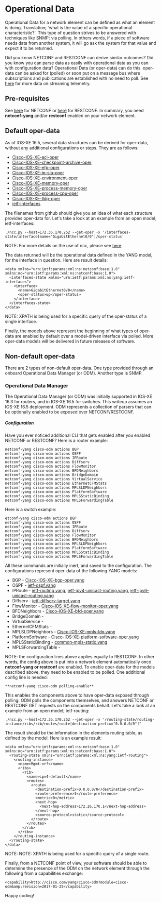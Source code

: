 # Operational Data

Operational Data for a network element can be defined as what an element is doing. Translation; 'what is the value of a specific operational characteristic?'. This type of question strives to be answered with techniques like SNMP; via polling. In others words, if a piece of software needs data from another system, it will go ask the system for that value and expect it to be returned.

Did you know NETCONF and RESTCONF can derive similar outcomes? Did you know you can parse data as easily with operational data as you can with configuration data? Operational Data (or oper-data) can do this. oper-data can be asked for (polled) or soon put on a message bus where subscriptions and publications are established with no need to poll. See [here](https://developer.cisco.com/site/ios-xe/docs/#streaming-telemetry-quick-start-guide) for more data on streaming telemetry.

## Pre-requisites

See [here](https://developer.cisco.com/site/ios-xe/docs/index.gsp#enabling-netconf-on-ios-xe) for NETCONF or [here](https://developer.cisco.com/site/ios-xe/docs/index.gsp#enabling-restconf-on-ios-xe) for RESTCONF. In summary, you need **netconf-yang** and/or **restconf** enabled on your network element.

## Default oper-data

As of IOS-XE 16.5, several data structures can be derived for oper-data, without any additional configurations or steps. They are as follows:
* [Cisco-IOS-XE-acl-oper](https://github.com/YangModels/yang/blob/master/vendor/cisco/xe/1651/Cisco-IOS-XE-acl-oper.yang)
* [Cisco-IOS-XE-checkpoint-archive-oper](https://github.com/YangModels/yang/blob/master/vendor/cisco/xe/1651/Cisco-IOS-XE-checkpoint-archive-oper.yang)
* [Cisco-IOS-XE-efp-oper](https://github.com/YangModels/yang/blob/master/vendor/cisco/xe/1651/Cisco-IOS-XE-efp-oper.yang)
* [Cisco-IOS-XE-ip-sla-oper](https://github.com/YangModels/yang/blob/master/vendor/cisco/xe/1651/Cisco-IOS-XE-ip-sla-oper.yang)
* [Cisco-IOS-XE-environment-oper](https://github.com/YangModels/yang/blob/master/vendor/cisco/xe/1651/Cisco-IOS-XE-environment-oper.yang)
* [Cisco-IOS-XE-memory-oper](https://github.com/YangModels/yang/blob/master/vendor/cisco/xe/1651/Cisco-IOS-XE-memory-oper.yang)
* [Cisco-IOS-XE-process-memory-oper](https://github.com/YangModels/yang/blob/master/vendor/cisco/xe/1651/Cisco-IOS-XE-process-memory-oper.yang)
* [Cisco-IOS-XE-process-cpu-oper](https://github.com/YangModels/yang/blob/master/vendor/cisco/xe/1651/Cisco-IOS-XE-process-cpu-oper.yang)
* [Cisco-IOS-XE-lldp-oper](https://github.com/YangModels/yang/blob/master/vendor/cisco/xe/1651/Cisco-IOS-XE-lldp-oper.yang)
* [ietf-interfaces](https://github.com/YangModels/yang/blob/master/vendor/cisco/xe/1651/ietf-interfaces.yang)

The filenames from github should give you an idea of what each structure provides oper-data for. Let's take a look at an example from an open model; ietf-interfaces:

```                                 
./ncc.py --host=172.36.170.252 --get-oper -x '/interfaces-state/interface[name="GigabitEthernet0/0"]/oper-status'
```    
NOTE: For more details on the use of ncc, please see [here](https://github.com/CiscoDevNet/ncc)

The data returned will be the operational data defined in the YANG model, for the interface in question. Here are result details:
```
<data xmlns="urn:ietf:params:xml:ns:netconf:base:1.0" xmlns:nc="urn:ietf:params:xml:ns:netconf:base:1.0">
  <interfaces-state xmlns="urn:ietf:params:xml:ns:yang:ietf-interfaces">
    <interface>
      <name>GigabitEthernet0/0</name>
      <oper-status>up</oper-status>
    </interface>
  </interfaces-state>
</data>

```
NOTE: XPATH is being used for a specific query of the oper-status of a single interface.

Finally, the models above represent the beginning of what types of oper-data are enabled by default over a model-driven interface via polled. More oper-data models will be delivered in future releases of software.

## Non-default oper-data

There are 2 types of non-default oper-data. One type provided through an onboard Operational Data Manager (or ODM). Another type is SNMP.

### Operational Data Manager

The Operational Data Manager (or ODM) was initially supported in IOS-XE 16.3 for routers, and in IOS-XE 16.5 for switches. This writeup assumes an IOS-XE 16.5 deployment. ODM represents a collection of parsers that can be optionally enabled to be exposed over NETCONF/RESTCONF.

##### Configuration

Have you ever noticed additional CLI that gets enabled after you enabled NETCONF or RESTCONF? Here is a router example:
```
netconf-yang cisco-odm actions BGP
netconf-yang cisco-odm actions OSPF
netconf-yang cisco-odm actions IPRoute
netconf-yang cisco-odm actions Diffserv
netconf-yang cisco-odm actions FlowMonitor
netconf-yang cisco-odm actions BFDNeighbors
netconf-yang cisco-odm actions BridgeDomain
netconf-yang cisco-odm actions VirtualService
netconf-yang cisco-odm actions EthernetCFMStats
netconf-yang cisco-odm actions MPLSLDPNeighbors
netconf-yang cisco-odm actions PlatformSoftware
netconf-yang cisco-odm actions MPLSStaticBinding
netconf-yang cisco-odm actions MPLSForwardingTable
```

Here is a switch example:
```
etconf-yang cisco-odm actions BGP
netconf-yang cisco-odm actions OSPF
netconf-yang cisco-odm actions IPRoute
netconf-yang cisco-odm actions Diffserv
netconf-yang cisco-odm actions FlowMonitor
netconf-yang cisco-odm actions BFDNeighbors
netconf-yang cisco-odm actions MPLSLDPNeighbors
netconf-yang cisco-odm actions PlatformSoftware
netconf-yang cisco-odm actions MPLSStaticBinding
netconf-yang cisco-odm actions MPLSForwardingTable
```

All these commands are initially inert, and saved to the configuration. The configurations represent oper-data of the following YANG models:
* BGP - [Cisco-IOS-XE-bgp-oper.yang](https://github.com/YangModels/yang/blob/master/vendor/cisco/xe/1651/Cisco-IOS-XE-bgp-oper.yang)
* OSPF - [ietf-ospf.yang](https://github.com/YangModels/yang/blob/master/vendor/cisco/xe/1651/ietf-ospf.yang)
* IPRoute - [ietf-routing.yang](https://github.com/YangModels/yang/blob/master/vendor/cisco/xe/1651/ietf-routing.yang), [ietf-ipv4-unicast-routing.yang](https://github.com/YangModels/yang/blob/master/vendor/cisco/xe/1651/ietf-ipv4-unicast-routing.yang), [ietf-ipv6-unicast-routing.yang](https://github.com/YangModels/yang/blob/master/vendor/cisco/xe/1651/ietf-ipv6-unicast-routing.yang)
* Diffserv - [ietf-diffserv-target.yang](https://github.com/YangModels/yang/blob/master/vendor/cisco/xe/1651/ietf-diffserv-target.yang)
* FlowMonitor - [Cisco-IOS-XE-flow-monitor-oper.yang](https://github.com/YangModels/yang/blob/master/vendor/cisco/xe/1651/Cisco-IOS-XE-flow-monitor-oper.yang)
* BFDNeighbors - [Cisco-IOS-XE-bfd-oper.yang](https://github.com/YangModels/yang/blob/master/vendor/cisco/xe/1651/Cisco-IOS-XE-bfd-oper.yang)
* BridgeDomain -
* VirtualService -
* EthernetCFMStats -
* MPLSLDPNeighbors - [Cisco-IOS-XE-mpls-ldp.yang](https://github.com/YangModels/yang/blob/master/vendor/cisco/xe/1651/Cisco-IOS-XE-mpls-ldp.yang)
* PlatformSoftware - [Cisco-IOS-XE-platform-software-oper.yang](https://github.com/YangModels/yang/blob/master/vendor/cisco/xe/1651/Cisco-IOS-XE-platform-software-oper.yang)
* MPLSStaticBinding - [common-mpls-static.yang](https://github.com/YangModels/yang/blob/master/vendor/cisco/xe/1651/common-mpls-static.yang)
* MPLSForwardingTable -

NOTE: the configuration lines above applies equally to RESTCONF. In other words, the config above is put into a network element automatically once **netconf-yang or restconf** are enabled. To enable oper-data for the models described above, they need to be enabled to be polled. One additional config line is needed:
```
**netconf-yang cisco-odm polling-enable**
```
This enables the components above to have oper-data exposed through polling. ODM polls the components themselves, and answers NETCONF <get> or RESTCONF GET requests on the components behalf. Let's take a look at an example from an open model; ietf-routing:

```                                 
./ncc.py --host=172.36.170.252 --get-oper -x '/routing-state/routing-instance/ribs/rib/routes/route[destination-prefix="0.0.0.0/0"]"
```
The result should be the information in the elements routing table, as defined by the model. Here is an example result:
```
<data xmlns="urn:ietf:params:xml:ns:netconf:base:1.0" xmlns:nc="urn:ietf:params:xml:ns:netconf:base:1.0">
  <routing-state xmlns="urn:ietf:params:xml:ns:yang:ietf-routing">
    <routing-instance>
      <name>Mgmt-vrf</name>
      <ribs>
        <rib>
          <name>ipv4-default</name>
          <routes>
            <route>
              <destination-prefix>0.0.0.0/0</destination-prefix>
              <route-preference>1</route-preference>
              <metric>0</metric>
              <next-hop>
                <next-hop-address>172.26.170.1</next-hop-address>
              </next-hop>
              <source-protocol>static</source-protocol>
            </route>
          </routes>
        </rib>
      </ribs>
    </routing-instance>
  </routing-state>
</data>
```
NOTE: NOTE: XPATH is being used for a specific query of a single route.

Finally, from a NETCONF point of view, your software should be able to determine the presence of the ODM on the network element through the following from a capabilities exchange:
```
<capability>http://cisco.com/yang/cisco-odm?module=cisco-odm&amp;revision=2017-01-25</capability>
```

Happy coding!
